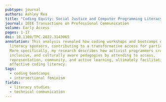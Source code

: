 ```yaml
---
pubtype: journal
authors: Ashley Rea
title: "Coding Equity: Social Justice and Computer Programming Literacy Education"
journal: IEEE Transactions on Professional Communication
volume: Early Access
pages: 1-17
doi: 10.1109/TPC.2022.3143965
annotation: This analysis revealed how coding workshops and bootcamps operate as
  literacy sponsors, contributing to a transformative access for participants.
  More specifically, my research describes how activist programmers craft open,
  inclusive, and culturally aware pedagogies by attending to access,
  representation, community, and active learning, ultimately facilitating an
  affective coding literacy.
tags:
  - coding bootcamps
  - intersectional feminism
fields:
  - literacy studies
  - technical communication
---
```

